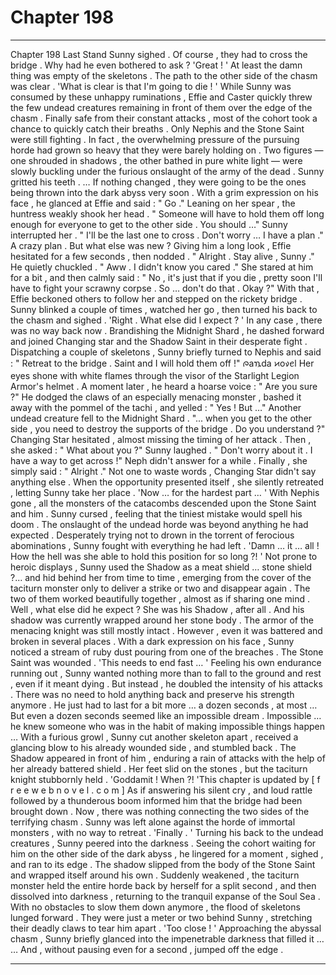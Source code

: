 
# Chapter 198


---

Chapter 198 Last Stand
Sunny sighed .
Of course , they had to cross the bridge . Why had he even bothered to ask ?
'Great ! '
At least the damn thing was empty of the skeletons . The path to the other side of the chasm was clear .
'What is clear is that I'm going to die ! '
While Sunny was consumed by these unhappy ruminations , Effie and Caster quickly threw the few undead creatures remaining in front of them over the edge of the chasm . Finally safe from their constant attacks , most of the cohort took a chance to quickly catch their breaths .
Only Nephis and the Stone Saint were still fighting . In fact , the overwhelming pressure of the pursuing horde had grown so heavy that they were barely holding on .
Two figures — one shrouded in shadows , the other bathed in pure white light — were slowly buckling under the furious onslaught of the army of the dead .
Sunny gritted his teeth .
… If nothing changed , they were going to be the ones being thrown into the dark abyss very soon .
With a grim expression on his face , he glanced at Effie and said :
" Go ."
Leaning on her spear , the huntress weakly shook her head .
" Someone will have to hold them off long enough for everyone to get to the other side . You should …"
Sunny interrupted her .
" I'll be the last one to cross . Don't worry … I have a plan ."
A crazy plan . But what else was new ?
Giving him a long look , Effie hesitated for a few seconds , then nodded .
" Alright . Stay alive , Sunny ."
He quietly chuckled .
" Aww . I didn't know you cared ."
She stared at him for a bit , and then calmly said :
" No , it's just that if you die , pretty soon I'll have to fight your scrawny corpse . So … don't do that . Okay ?"
With that , Effie beckoned others to follow her and stepped on the rickety bridge .
Sunny blinked a couple of times , watched her go , then turned his back to the chasm and sighed .
'Right . What else did I expect ? '
In any case , there was no way back now .
Brandishing the Midnight Shard , he dashed forward and joined Changing star and the Shadow Saint in their desperate fight .
Dispatching a couple of skeletons , Sunny briefly turned to Nephis and said :
" Retreat to the bridge . Saint and I will hold them off !"
ᰍaꪧda ᱅o᱇ꫀl Her eyes shone with white flames through the visor of the Starlight Legion Armor's helmet . A moment later , he heard a hoarse voice :
" Are you sure ?"
He dodged the claws of an especially menacing monster , bashed it away with the pommel of the tachi , and yelled :
" Yes ! But …"
Another undead creature fell to the Midnight Shard .
"... when you get to the other side , you need to destroy the supports of the bridge . Do you understand ?"
Changing Star hesitated , almost missing the timing of her attack . Then , she asked :
" What about you ?"
Sunny laughed .
" Don't worry about it . I have a way to get across !"
Neph didn't answer for a while . Finally , she simply said :
" Alright ."
Not one to waste words , Changing Star didn't say anything else . When the opportunity presented itself , she silently retreated , letting Sunny take her place .
'Now … for the hardest part … '
With Nephis gone , all the monsters of the catacombs descended upon the Stone Saint and him . Sunny cursed , feeling that the tiniest mistake would spell his doom .
The onslaught of the undead horde was beyond anything he had expected . Desperately trying not to drown in the torrent of ferocious abominations , Sunny fought with everything he had left .
'Damn … it … all ! How the hell was she able to hold this position for so long ?! '
Not prone to heroic displays , Sunny used the Shadow as a meat shield … stone shield ?... and hid behind her from time to time , emerging from the cover of the taciturn monster only to deliver a strike or two and disappear again . The two of them worked beautifully together , almost as if sharing one mind .
Well , what else did he expect ? She was his Shadow , after all . And his shadow was currently wrapped around her stone body .
The armor of the menacing knight was still mostly intact . However , even it was battered and broken in several places . With a dark expression on his face , Sunny noticed a stream of ruby dust pouring from one of the breaches .
The Stone Saint was wounded .
'This needs to end fast … '
Feeling his own endurance running out , Sunny wanted nothing more than to fall to the ground and rest , even if it meant dying . But instead , he doubled the intensity of his attacks . There was no need to hold anything back and preserve his strength anymore . He just had to last for a bit more … a dozen seconds , at most …
But even a dozen seconds seemed like an impossible dream .
Impossible … he knew someone who was in the habit of making impossible things happen …
With a furious growl , Sunny cut another skeleton apart , received a glancing blow to his already wounded side , and stumbled back . The Shadow appeared in front of him , enduring a rain of attacks with the help of her already battered shield . Her feet slid on the stones , but the taciturn knight stubbornly held .
'Goddamit ! When ?! 'This chapter is updated by [ f r e e w e b n o v e l . c o m ]
As if answering his silent cry , and loud rattle followed by a thunderous boom informed him that the bridge had been brought down .
Now , there was nothing connecting the two sides of the terrifying chasm . Sunny was left alone against the horde of immortal monsters , with no way to retreat .
'Finally . '
Turning his back to the undead creatures , Sunny peered into the darkness . Seeing the cohort waiting for him on the other side of the dark abyss , he lingered for a moment , sighed , and ran to its edge .
The shadow slipped from the body of the Stone Saint and wrapped itself around his own . Suddenly weakened , the taciturn monster held the entire horde back by herself for a split second , and then dissolved into darkness , returning to the tranquil expanse of the Soul Sea .
With no obstacles to slow them down anymore , the flood of skeletons lunged forward . They were just a meter or two behind Sunny , stretching their deadly claws to tear him apart .
'Too close ! '
Approaching the abyssal chasm , Sunny briefly glanced into the impenetrable darkness that filled it …
… And , without pausing even for a second , jumped off the edge .

---

